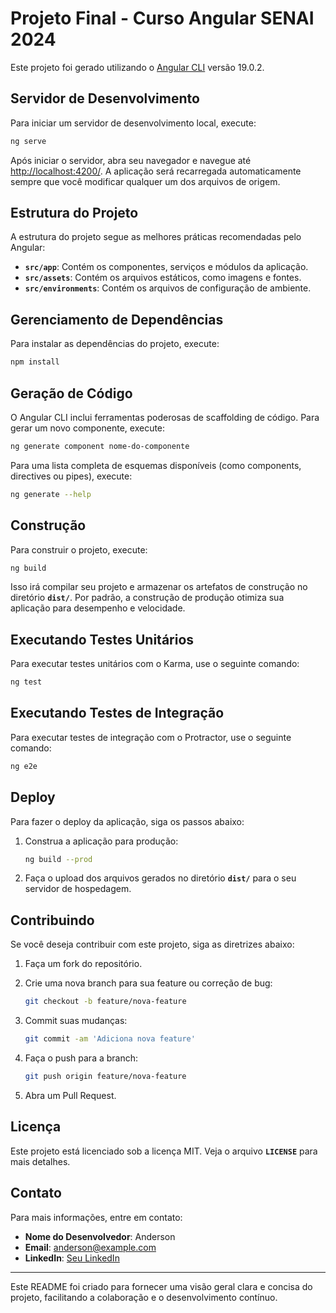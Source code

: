 
# Projeto Final - Curso Angular SENAI 2024

Este projeto foi gerado utilizando o [Angular CLI](https://github.com/angular/angular-cli) versão 19.0.2.

## Servidor de Desenvolvimento

Para iniciar um servidor de desenvolvimento local, execute:

```bash
ng serve
```

Após iniciar o servidor, abra seu navegador e navegue até [http://localhost:4200/](http://localhost:4200/). A aplicação será recarregada automaticamente sempre que você modificar qualquer um dos arquivos de origem.

## Estrutura do Projeto

A estrutura do projeto segue as melhores práticas recomendadas pelo Angular:

- **`src/app`**: Contém os componentes, serviços e módulos da aplicação.
- **`src/assets`**: Contém os arquivos estáticos, como imagens e fontes.
- **`src/environments`**: Contém os arquivos de configuração de ambiente.

## Gerenciamento de Dependências

Para instalar as dependências do projeto, execute:

```bash
npm install
```

## Geração de Código

O Angular CLI inclui ferramentas poderosas de scaffolding de código. Para gerar um novo componente, execute:

```bash
ng generate component nome-do-componente
```

Para uma lista completa de esquemas disponíveis (como components, directives ou pipes), execute:

```bash
ng generate --help
```

## Construção

Para construir o projeto, execute:

```bash
ng build
```

Isso irá compilar seu projeto e armazenar os artefatos de construção no diretório **`dist/`**. Por padrão, a construção de produção otimiza sua aplicação para desempenho e velocidade.

## Executando Testes Unitários

Para executar testes unitários com o Karma, use o seguinte comando:

```bash
ng test
```

## Executando Testes de Integração

Para executar testes de integração com o Protractor, use o seguinte comando:

```bash
ng e2e
```

## Deploy

Para fazer o deploy da aplicação, siga os passos abaixo:

1. Construa a aplicação para produção:

   ```bash
   ng build --prod
   ```

2. Faça o upload dos arquivos gerados no diretório **`dist/`** para o seu servidor de hospedagem.

## Contribuindo

Se você deseja contribuir com este projeto, siga as diretrizes abaixo:

1. Faça um fork do repositório.
2. Crie uma nova branch para sua feature ou correção de bug:

   ```bash
   git checkout -b feature/nova-feature
   ```

3. Commit suas mudanças:

   ```bash
   git commit -am 'Adiciona nova feature'
   ```

4. Faça o push para a branch:

   ```bash
   git push origin feature/nova-feature
   ```

5. Abra um Pull Request.

## Licença

Este projeto está licenciado sob a licença MIT. Veja o arquivo **`LICENSE`** para mais detalhes.

## Contato

Para mais informações, entre em contato:

- **Nome do Desenvolvedor**: Anderson
- **Email**: anderson@example.com
- **LinkedIn**: [Seu LinkedIn](#)

---

Este README foi criado para fornecer uma visão geral clara e concisa do projeto, facilitando a colaboração e o desenvolvimento contínuo.
